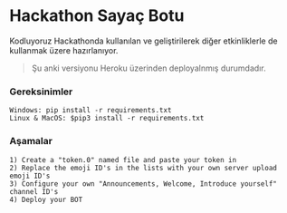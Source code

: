 # Hackathon Sayaç Botu
Kodluyoruz Hackathonda kullanılan ve geliştirilerek diğer etkinliklerle de kullanmak üzere hazırlanıyor.

> Şu anki versiyonu Heroku üzerinden deployalnmış durumdadır.

### Gereksinimler
```
Windows: pip install -r requirements.txt
Linux & MacOS: $pip3 install -r requirements.txt
```

### Aşamalar

```
1) Create a "token.0" named file and paste your token in
2) Replace the emoji ID's in the lists with your own server upload emoji ID's
3) Configure your own "Announcements, Welcome, Introduce yourself" channel ID's
4) Deploy your BOT
```
